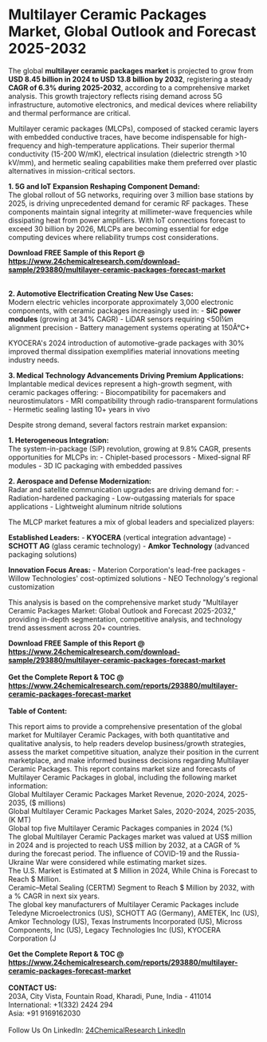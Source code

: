 <h1>Multilayer Ceramic Packages Market, Global Outlook and Forecast 2025-2032</h1><p>The global <strong>multilayer ceramic packages market</strong> is projected to grow from <strong>USD 8.45 billion in 2024 to USD 13.8 billion by 2032</strong>, registering a steady <strong>CAGR of 6.3% during 2025-2032</strong>, according to a comprehensive market analysis. This growth trajectory reflects rising demand across 5G infrastructure, automotive electronics, and medical devices where reliability and thermal performance are critical.</p><p>Multilayer ceramic packages (MLCPs), composed of stacked ceramic layers with embedded conductive traces, have become indispensable for high-frequency and high-temperature applications. Their superior thermal conductivity (15-200 W/mK), electrical insulation (dielectric strength &gt;10 kV/mm), and hermetic sealing capabilities make them preferred over plastic alternatives in mission-critical sectors.</p><p><strong>1. 5G and IoT Expansion Reshaping Component Demand:</strong><br>
The global rollout of 5G networks, requiring over 3 million base stations by 2025, is driving unprecedented demand for ceramic RF packages. These components maintain signal integrity at millimeter-wave frequencies while dissipating heat from power amplifiers. With IoT connections forecast to exceed 30 billion by 2026, MLCPs are becoming essential for edge computing devices where reliability trumps cost considerations.</p><div><b>Download FREE Sample of this Report @ 
            <a href="https://www.24chemicalresearch.com/download-sample/293880/multilayer-ceramic-packages-forecast-market">
            https://www.24chemicalresearch.com/download-sample/293880/multilayer-ceramic-packages-forecast-market</a></b></div><br><p><strong>2. Automotive Electrification Creating New Use Cases:</strong><br>
Modern electric vehicles incorporate approximately 3,000 electronic components, with ceramic packages increasingly used in:
- <strong>SiC power modules</strong> (growing at 34% CAGR)
- LiDAR sensors requiring &lt;50Î¼m alignment precision
- Battery management systems operating at 150Â°C+</p><p>KYOCERA's 2024 introduction of automotive-grade packages with 30% improved thermal dissipation exemplifies material innovations meeting industry needs.</p><p><strong>3. Medical Technology Advancements Driving Premium Applications:</strong><br>
Implantable medical devices represent a high-growth segment, with ceramic packages offering:
- Biocompatibility for pacemakers and neurostimulators
- MRI compatibility through radio-transparent formulations
- Hermetic sealing lasting 10+ years in vivo</p><p>Despite strong demand, several factors restrain market expansion:</p><p><strong>1. Heterogeneous Integration:</strong><br>
The system-in-package (SiP) revolution, growing at 9.8% CAGR, presents opportunities for MLCPs in:
- Chiplet-based processors
- Mixed-signal RF modules
- 3D IC packaging with embedded passives</p><p><strong>2. Aerospace and Defense Modernization:</strong><br>
Radar and satellite communication upgrades are driving demand for:
- Radiation-hardened packaging
- Low-outgassing materials for space applications
- Lightweight aluminum nitride solutions</p><p>The MLCP market features a mix of global leaders and specialized players:</p><p><strong>Established Leaders:</strong>
- <strong>KYOCERA</strong> (vertical integration advantage)
- <strong>SCHOTT AG</strong> (glass ceramic technology)
- <strong>Amkor Technology</strong> (advanced packaging solutions)</p><p><strong>Innovation Focus Areas:</strong>
- Materion Corporation's lead-free packages
- Willow Technologies' cost-optimized solutions
- NEO Technology's regional customization</p><p>This analysis is based on the comprehensive market study "Multilayer Ceramic Packages Market: Global Outlook and Forecast 2025-2032," providing in-depth segmentation, competitive analysis, and technology trend assessment across 20+ countries.</p><div><b>Download FREE Sample of this Report @ 
            <a href="https://www.24chemicalresearch.com/download-sample/293880/multilayer-ceramic-packages-forecast-market">
            https://www.24chemicalresearch.com/download-sample/293880/multilayer-ceramic-packages-forecast-market</a></b></div><br><div><b>Get the Complete Report & TOC @ 
            <a href="https://www.24chemicalresearch.com/reports/293880/multilayer-ceramic-packages-forecast-market">
            https://www.24chemicalresearch.com/reports/293880/multilayer-ceramic-packages-forecast-market</a></b></div><br>
            <b>Table of Content:</b><p>This report aims to provide a comprehensive presentation of the global market for Multilayer Ceramic Packages, with both quantitative and qualitative analysis, to help readers develop business/growth strategies, assess the market competitive situation, analyze their position in the current marketplace, and make informed business decisions regarding Multilayer Ceramic Packages. This report contains market size and forecasts of Multilayer Ceramic Packages in global, including the following market information:<br />
Global Multilayer Ceramic Packages Market Revenue, 2020-2024, 2025-2035, ($ millions)<br />
Global Multilayer Ceramic Packages Market Sales, 2020-2024, 2025-2035, (K MT)<br />
Global top five Multilayer Ceramic Packages companies in 2024 (%)<br />
The global Multilayer Ceramic Packages market was valued at US$ million in 2024 and is projected to reach US$ million by 2032, at a CAGR of % during the forecast period. The influence of COVID-19 and the Russia-Ukraine War were considered while estimating market sizes.<br />
The U.S. Market is Estimated at $ Million in 2024, While China is Forecast to Reach $ Million.<br />
Ceramic&#150;Metal Sealing (CERTM) Segment to Reach $ Million by 2032, with a % CAGR in next six years.<br />
The global key manufacturers of Multilayer Ceramic Packages include Teledyne Microelectronics (US), SCHOTT AG (Germany), AMETEK, Inc (US), Amkor Technology (US), Texas Instruments Incorporated (US), Micross Components, Inc (US), Legacy Technologies Inc (US), KYOCERA Corporation (J</p><div><b>Get the Complete Report & TOC @ 
            <a href="https://www.24chemicalresearch.com/reports/293880/multilayer-ceramic-packages-forecast-market">
            https://www.24chemicalresearch.com/reports/293880/multilayer-ceramic-packages-forecast-market</a></b></div><br><b>CONTACT US:</b><br>
            203A, City Vista, Fountain Road, Kharadi, Pune, India - 411014<br>
            International: +1(332) 2424 294<br>
            Asia: +91 9169162030 <br><br>
            Follow Us On LinkedIn: <a href="https://www.linkedin.com/company/24chemicalresearch/">24ChemicalResearch LinkedIn</a>
